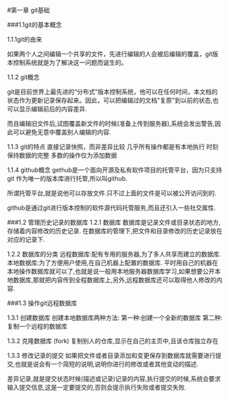 #第一章 git基础

###1.1git的基本概念  

1.1.1git的由来

如果两个人之间编辑一个共享的文件，先进行编辑的人会被后编辑的覆盖，git版本控制系统就是为了解决这一问题而诞生的。

1.1.2 git概念

git是目前世界上最先进的“分布式”版本控制系统，他可以在任何时间，本文档的状态作为更新记录保存起来。因此，可以把编辑过的文档"复原"到以前的状态,也可以显示编辑前后的内容差异.

而且编辑旧文件后,试图覆盖新文件的时候(准备上传到服务器),系统会发出警告,因此可以避免无意中覆盖别人编辑的内容.

1.1.3 git的特点 
直接记录快照，而非差异比较
几乎所有操作都是有本地执行
时刻保持数据的完整
多数的操作仅为添加数据

1.1.4 github概念
gethub是一个面向开源及私有软件项目的托管平台，因为只支持git
作为唯一的版本库进行托管,所以叫github.

所谓托管平台,就是说他可以存放文件.只不过上面的文件是可以被公开访问到的.

github是通过git进行版本控制的软件源代码托管服务,而且还引入一些社交属性.

###1.2 管理历史记录的数据库
1.2.1 数据库
数据库是记录文件或目录状态的地方,存储着内容修改的历史记录.
在数据库的管理下,把文件和目录修改的历史记录放在对应的记录下.

1.2.2 数据库的分类
远程数据库:配有专用的服务器,为了多人共享而建立的数据库.
本地数据库:为了方便用户使用,在自己机器上配置的数据库.
平时用自己的机器在本地操作数据库就可以了,也就是说一般用本地服务器数据库学习,如果想要公开本地数据库,那就把内容传到全程数据库上,另外,远程数据库还可以取得他人修改的内容.

###1.3 操作git远程数据库
 
1.3.1 创建数据库 
创建本地数据库两种方法:
第一种:创建一个全新的数据库
第二种:复制一个远程的数据库

1.3.2 克隆数据库 (fork)
复制别人的仓库,显示在自己的主页中,且该仓库独立存在

1.3.3 修改记录的提交
如果把文件或者目录添加和变更保存到数据库就需要进行提交,也就是说会有一个简短的说明,说明你进行的修改或者其他变动的描述.

差异记录,就是提交状态时候(描述或记录)记录的内容,执行提交的时候,系统会要求输入提交信息,这是一定要提交的,否则会提示执行失败或者提交失败.